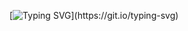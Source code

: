 [![Typing SVG](https://readme-typing-svg.demolab.com/?lines=Data+Scientist+|ML+Engineer;)](https://git.io/typing-svg)
